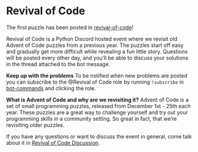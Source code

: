 # Revival of Code
The first puzzle has been posted in [revival-of-code](https://discord.com/channels/267624335836053506/988979042847957042)!

Revival of Code is a Python Discord hosted event where we revisit old Advent of Code puzzles from a previous year. The puzzles start off easy and gradually get more difficult while revealing a fun little story. Questions will be posted every other day, and you'll be able to discuss your solutions in the thread attached to the bot message.

**Keep up with the problems**
To be notified when new problems are posted you can subscribe to the @Revival of Code role by running `!subscribe` in [bot-commands](https://discord.com/channels/267624335836053506/267659945086812160) and clicking the role.

**What is Advent of Code and why are we revisiting it?**
Advent of Code is a set of small programming puzzles, released from December 1st - 25th each year. These puzzles are a great way to challenge yourself and try out your programming skills in a community setting. So great in fact, that we’re revisiting older puzzles.

If you have any questions or want to discuss the event in general, come talk about it in [Revival of Code Discussion](https://discord.com/channels/267624335836053506/996438901331861554). 
